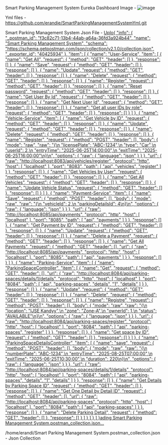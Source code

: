 Smart Parking Management System Eureka Dashboard Image - ![image](https://github.com/user-attachments/assets/3730e291-6dd5-450b-93b0-321684af9b95)

Yml files - https://github.com/erandie/SmartParkingManagementSystemYml.git


Smart Parking Management System Json File - [Uplo{
	"info": {
		"_postman_id": "f3c82c71-13b4-44ab-a64a-36fd3a924b44",
		"name": "Smart Parking Management System",
		"schema": "https://schema.getpostman.com/json/collection/v2.1.0/collection.json",
		"_exporter_id": "40425934"
	},
	"item": [
		{
			"name": "User-Service",
			"item": [
				{
					"name": "Get All",
					"request": {
						"method": "GET",
						"header": []
					},
					"response": []
				},
				{
					"name": "Save",
					"request": {
						"method": "GET",
						"header": []
					},
					"response": []
				},
				{
					"name": "Update",
					"request": {
						"method": "GET",
						"header": []
					},
					"response": []
				},
				{
					"name": "Delete",
					"request": {
						"method": "GET",
						"header": []
					},
					"response": []
				},
				{
					"name": "Register",
					"request": {
						"method": "GET",
						"header": []
					},
					"response": []
				},
				{
					"name": "Reset password",
					"request": {
						"method": "GET",
						"header": []
					},
					"response": []
				},
				{
					"name": "Get User By Id",
					"request": {
						"method": "GET",
						"header": []
					},
					"response": []
				},
				{
					"name": "Get Next User Id",
					"request": {
						"method": "GET",
						"header": []
					},
					"response": []
				},
				{
					"name": "Get all user IDs by role",
					"request": {
						"method": "GET",
						"header": []
					},
					"response": []
				}
			]
		},
		{
			"name": "Vehicle-Service",
			"item": [
				{
					"name": "Get Vehicle by ID",
					"request": {
						"method": "GET",
						"header": []
					},
					"response": []
				},
				{
					"name": "Update",
					"request": {
						"method": "GET",
						"header": []
					},
					"response": []
				},
				{
					"name": "Delete",
					"request": {
						"method": "GET",
						"header": []
					},
					"response": []
				},
				{
					"name": "Register",
					"request": {
						"method": "POST",
						"header": [],
						"body": {
							"mode": "raw",
							"raw": "{\n  \"licensePlate\": \"ABC-1234\",\n  \"type\": \"Car\",\n  \"userId\": 2,\n  \"entryTime\": \"2025-06-25T14:00:00\",\n  \"exitTime\": \"2025-06-25T16:00:00\"\n}\n",
							"options": {
								"raw": {
									"language": "json"
								}
							}
						},
						"url": {
							"raw": "http://localhost:8083/api/vehicles/register",
							"protocol": "http",
							"host": [
								"localhost"
							],
							"port": "8083",
							"path": [
								"api",
								"vehicles",
								"register"
							]
						}
					},
					"response": []
				},
				{
					"name": "Get Vehicles by User",
					"request": {
						"method": "GET",
						"header": []
					},
					"response": []
				},
				{
					"name": "Get All Vehicles",
					"request": {
						"method": "GET",
						"header": []
					},
					"response": []
				},
				{
					"name": "Update Vehicle Status",
					"request": {
						"method": "GET",
						"header": []
					},
					"response": []
				}
			]
		},
		{
			"name": "Payment-Service",
			"item": [
				{
					"name": "Save",
					"request": {
						"method": "POST",
						"header": [],
						"body": {
							"mode": "raw",
							"raw": "{\n  \"vehicleId\": 2,\n  \"parkingDetailsId\": 4\n}\n",
							"options": {
								"raw": {
									"language": "json"
								}
							}
						},
						"url": {
							"raw": "http://localhost:8085/api/payments",
							"protocol": "http",
							"host": [
								"localhost"
							],
							"port": "8085",
							"path": [
								"api",
								"payments"
							]
						}
					},
					"response": []
				},
				{
					"name": "Get Payment by ID",
					"request": {
						"method": "GET",
						"header": []
					},
					"response": []
				},
				{
					"name": "Update",
					"request": {
						"method": "GET",
						"header": []
					},
					"response": []
				},
				{
					"name": "Delete a Payment",
					"request": {
						"method": "GET",
						"header": []
					},
					"response": []
				},
				{
					"name": "Get All Payments",
					"request": {
						"method": "GET",
						"header": [],
						"url": {
							"raw": "http://localhost:8085/api/payments",
							"protocol": "http",
							"host": [
								"localhost"
							],
							"port": "8085",
							"path": [
								"api",
								"payments"
							]
						}
					},
					"response": []
				}
			]
		},
		{
			"name": "Parking-Service",
			"item": [
				{
					"name": "ParkingSpaceController",
					"item": [
						{
							"name": "Get",
							"request": {
								"method": "GET",
								"header": [],
								"url": {
									"raw": "http://localhost:8084/api/parking-spaces/details/1/details",
									"protocol": "http",
									"host": [
										"localhost"
									],
									"port": "8084",
									"path": [
										"api",
										"parking-spaces",
										"details",
										"1",
										"details"
									]
								}
							},
							"response": []
						},
						{
							"name": "Update",
							"request": {
								"method": "GET",
								"header": []
							},
							"response": []
						},
						{
							"name": "Delete",
							"request": {
								"method": "GET",
								"header": []
							},
							"response": []
						},
						{
							"name": "Registre",
							"request": {
								"method": "POST",
								"header": [],
								"body": {
									"mode": "raw",
									"raw": "{\n  \"location\": \"IJSE Kandyy\",\n  \"zone\": \"Zone-A\",\n  \"ownerId\": 1,\n  \"status\": \"AVAILABLE\"\n}\n",
									"options": {
										"raw": {
											"language": "json"
										}
									}
								},
								"url": {
									"raw": "http://localhost:8084/api/parking-spaces/register",
									"protocol": "http",
									"host": [
										"localhost"
									],
									"port": "8084",
									"path": [
										"api",
										"parking-spaces",
										"register"
									]
								}
							},
							"response": []
						},
						{
							"name": "Get space by ID",
							"request": {
								"method": "GET",
								"header": []
							},
							"response": []
						}
					]
				},
				{
					"name": "ParkingSpaceDetailsController",
					"item": [
						{
							"name": "save",
							"request": {
								"method": "POST",
								"header": [],
								"body": {
									"mode": "raw",
									"raw": "{\n  \"numberPlate\": \"ABC-1234\",\n  \"entryTime\": \"2025-08-25T07:00:00\",\n  \"exitTime\": \"2025-06-25T10:30:00\",\n  \"duration\": 220\n}\n",
									"options": {
										"raw": {
											"language": "json"
										}
									}
								},
								"url": {
									"raw": "http://localhost:8084/api/parking-spaces/details/1/details",
									"protocol": "http",
									"host": [
										"localhost"
									],
									"port": "8084",
									"path": [
										"api",
										"parking-spaces",
										"details",
										"1",
										"details"
									]
								}
							},
							"response": []
						},
						{
							"name": "Get Details by Parking Space ID",
							"request": {
								"method": "GET",
								"header": []
							},
							"response": []
						},
						{
							"name": "Get One Detail by Detail ID",
							"request": {
								"method": "GET",
								"header": [],
								"url": {
									"raw": "http://localhost:8084/api/parking-spaces",
									"protocol": "http",
									"host": [
										"localhost"
									],
									"port": "8084",
									"path": [
										"api",
										"parking-spaces"
									]
								}
							},
							"response": []
						},
						{
							"name": "Delete Parking Detail",
							"request": {
								"method": "GET",
								"header": []
							},
							"response": []
						}
					]
				}
			]
		}
	]
}ading Smart Parking Management System.postman_collection.json…]()


/home/erandi/Smart Parking Management System.postman_collection.json - Json Collection


